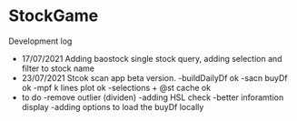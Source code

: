 # StockGame

Development log
* 17/07/2021 Adding baostock single stock query, adding selection and filter to stock name
* 23/07/2021 Stcok scan app beta version. 
	-buildDailyDf  ok
	-sacn buyDf    ok
	-mpf k lines plot ok
	-selections + @st cache ok
* to do
	-remove outlier (dividen)
	-adding HSL check
	-better inforamtion display
	-adding options to load the buyDf locally
